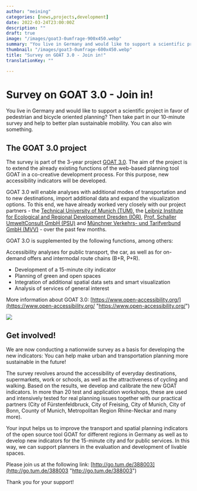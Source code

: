```yaml
---
author: "meining"
categories: [news,projects,development]
date: 2022-03-24T23:00:00Z
description: ""
draft: true
image: "/images/goat3-0umfrage-900x450.webp"
summary: "You live in Germany and would like to support a scientific project in favor of pedestrian and bicycle oriented planning? Then take part in our 10-minute survey."
thumbnail: "/images/goat3-0umfrage-600x450.webp"
title: "Survey on GOAT 3.0 - Join in!"
translationKey: ""

---
```

# Survey on GOAT 3.0 - Join in!

You live in Germany and would like to support a scientific project in favor of pedestrian and bicycle oriented planning? Then take part in our 10-minute survey and help to better plan sustainable mobility. You can also win something.

## The GOAT 3.0 project

The survey is part of the 3-year project [GOAT 3.0](en/posts/2021-12-28-goat3_0/ "What is GOAT 3.0?"). The aim of the project is to extend the already existing functions of the web-based planning tool GOAT in a co-creative development process. For this purpose, new accessibility indicators will be developed.

GOAT 3.0 will enable analyses with additional modes of transportation and to new destinations, import additional data and expand the visualization options. To this end, we have already worked very closely with our project partners - the [Technical University of Munich (TUM)](https://www.mos.ed.tum.de/en/sv/homepage/), the [Leibniz Institute for Ecological and Regional Development Dresden (IÖR)](https://www.ioer.de/), [Prof. Schaller UmweltConsult GmbH (PSU)](https://www.psu-schaller.de/) and [Münchner Verkehrs- und Tarifverbund GmbH (MVV)](https://www.mvv-muenchen.de/) - over the past few months.

GOAT 3.O is supplemented by the following functions, among others:

Accessibility analyses for public transport, the car, as well as for on-demand offers and intermodal route chains (B+R, P+R).

* Development of a 15-minute city indicator
* Planning of green and open spaces
* Integration of additional spatial data sets and smart visualization
* Analysis of services of general interest

More information about GOAT 3.0: [https://www.open-accessibility.org/](https://www.open-accessibility.org/ "https://www.open-accessibility.org/")

![](/images/goat3-0blogin-1.webp)

## Get involved!

We are now conducting a nationwide survey as a basis for developing the new indicators: You can help make urban and transportation planning more sustainable in the future!

The survey revolves around the accessibility of everyday destinations, supermarkets, work or schools, as well as the attractiveness of cycling and walking. Based on the results, we develop and calibrate the new GOAT indicators. In more than 20 test and application workshops, these are used and intensively tested for real planning issues together with our practical partners (City of Fürstenfeldbruck, City of Freising, City of Munich, City of Bonn, County of Munich, Metropolitan Region Rhine-Neckar and many more).

Your input helps us to improve the transport and spatial planning indicators of the open source tool GOAT for different regions in Germany as well as to develop new indicators for the 15-minute city and for public services. In this way, we can support planners in the evaluation and development of livable spaces.

Please join us at the following link: [http://go.tum.de/388003](http://go.tum.de/388003 "http://go.tum.de/388003")

Thank you for your support!